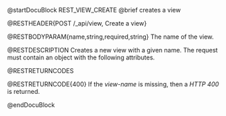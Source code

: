 
@startDocuBlock REST_VIEW_CREATE
@brief creates a view

@RESTHEADER{POST /_api/view, Create a view}

@RESTBODYPARAM{name,string,required,string}
The name of the view.

@RESTDESCRIPTION
Creates a new view with a given name. The request must contain an
object with the following attributes.

@RESTRETURNCODES

@RESTRETURNCODE{400}
If the *view-name* is missing, then a *HTTP 400* is
returned.

@endDocuBlock

